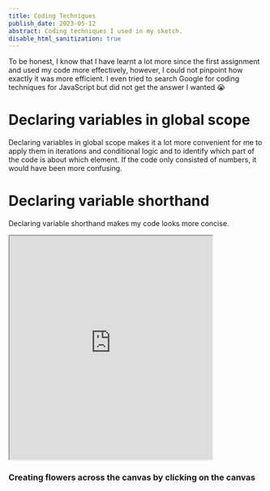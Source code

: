 ```yaml
---
title: Coding Techniques
publish_date: 2023-05-12
abstract: Coding techniques I used in my sketch.
disable_html_sanitization: true
---
```


To be honest, I know that I have learnt a lot more since the first assignment and used my code more effectively, however, I could not pinpoint how exactly it was more efficient. I even tried to search Google for coding techniques for JavaScript but did not get the answer I wanted :sob:

# Declaring variables in global scope
 Declaring variables in global scope makes it a lot more convenient for me to apply them in iterations and conditional logic and to identify which part of the code is about which element. If the code only consisted of numbers, it would have been more confusing.

# Declaring variable shorthand
Declaring variable shorthand makes my code looks more concise.

<iframe width="400" height="442" src="https://editor.p5js.org/sturrpzz/full/pwyb3lvwi"></iframe>

### Creating flowers across the canvas by clicking on the canvas